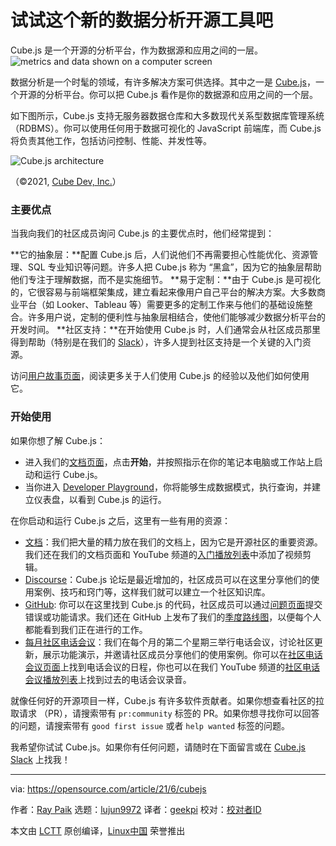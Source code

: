 [#]: subject: (Try this new open source tool for data analytics)
[#]: via: (https://opensource.com/article/21/6/cubejs)
[#]: author: (Ray Paik https://opensource.com/users/rpaik)
[#]: collector: (lujun9972)
[#]: translator: (geekpi)
[#]: reviewer: ( )
[#]: publisher: ( )
[#]: url: ( )

试试这个新的数据分析开源工具吧
======
Cube.js 是一个开源的分析平台，作为数据源和应用之间的一层。
![metrics and data shown on a computer screen][1]

数据分析是一个时髦的领域，有许多解决方案可供选择。其中之一是 [Cube.js][2]，一个开源的分析平台。你可以把 Cube.js 看作是你的数据源和应用之间的一个层。

如下图所示，Cube.js 支持无服务器数据仓库和大多数现代关系型数据库管理系统 （RDBMS）。你可以使用任何用于数据可视化的 JavaScript 前端库，而 Cube.js 将负责其他工作，包括访问控制、性能、并发性等。

![Cube.js architecture][3]

（©2021, [Cube Dev, Inc.][2]）

### 主要优点

当我向我们的社区成员询问 Cube.js 的主要优点时，他们经常提到：


  **它的抽象层：**配置 Cube.js 后，人们说他们不再需要担心性能优化、资源管理、SQL 专业知识等问题。许多人把 Cube.js 称为 “黑盒”，因为它的抽象层帮助他们专注于理解数据，而不是实施细节。
  **易于定制：**由于 Cube.js 是可视化的，它很容易与前端框架集成，建立看起来像用户自己平台的解决方案。大多数商业平台（如 Looker、Tableau 等）需要更多的定制工作来与他们的基础设施整合。许多用户说，定制的便利性与抽象层相结合，使他们能够减少数据分析平台的开发时间。
  **社区支持：**在开始使用 Cube.js 时，人们通常会从社区成员那里得到帮助（特别是在我们的 [Slack][4]），许多人提到社区支持是一个关键的入门资源。



访问[用户故事页面][5]，阅读更多关于人们使用 Cube.js 的经验以及他们如何使用它。

### 开始使用

如果你想了解 Cube.js：

  * 进入我们的[文档页面][6]，点击**开始**，并按照指示在你的笔记本电脑或工作站上启动和运行 Cube.js。
  * 当你进入 [Developer Playground][7]，你将能够生成数据模式，执行查询，并建立仪表盘，以看到 Cube.js 的运行。



在你启动和运行 Cube.js 之后，这里有一些有用的资源：

  * [文档][6]：我们把大量的精力放在我们的文档上，因为它是开源社区的重要资源。我们还在我们的文档页面和 YouTube 频道的[入门播放列表][8]中添加了视频剪辑。
  * [Discourse][9]：Cube.js 论坛是最近增加的，社区成员可以在这里分享他们的使用案例、技巧和窍门等，这样我们就可以建立一个社区知识库。
  * [GitHub][10]: 你可以在这里找到 Cube.js 的代码，社区成员可以通过[问题页面][11]提交错误或功能请求。我们还在 GitHub 上发布了我们的[季度路线图][12]，以便每个人都能看到我们正在进行的工作。
  * [每月社区电话会议][13]：我们在每个月的第二个星期三举行电话会议，讨论社区更新，展示功能演示，并邀请社区成员分享他们的使用案例。你可以在[社区电话会议页面][13]上找到电话会议的日程，你也可以在我们 YouTube 频道的[社区电话会议播放列表][14]上找到过去的电话会议录音。



就像任何好的开源项目一样，Cube.js 有许多软件贡献者。如果你想查看社区的拉取请求 （PR），请搜索带有 `pr:community` 标签的 PR。如果你想寻找你可以回答的问题，请搜索带有 `good first issue` 或者 `help wanted` 标签的问题。

我希望你试试 Cube.js。如果你有任何问题，请随时在下面留言或在 [Cube.js Slack][4] 上找我！

--------------------------------------------------------------------------------

via: https://opensource.com/article/21/6/cubejs

作者：[Ray Paik][a]
选题：[lujun9972][b]
译者：[geekpi](https://github.com/geekpi)
校对：[校对者ID](https://github.com/校对者ID)

本文由 [LCTT](https://github.com/LCTT/TranslateProject) 原创编译，[Linux中国](https://linux.cn/) 荣誉推出

[a]: https://opensource.com/users/rpaik
[b]: https://github.com/lujun9972
[1]: https://opensource.com/sites/default/files/styles/image-full-size/public/lead-images/metrics_data_dashboard_system_computer_analytics.png?itok=oxAeIEI- (metrics and data shown on a computer screen)
[2]: https://cube.dev/
[3]: https://opensource.com/sites/default/files/uploads/cubejs-architecture.png (Cube.js architecture)
[4]: https://slack.cube.dev/
[5]: https://cube.dev/blog/category/user-stories/
[6]: https://cube.dev/docs/
[7]: https://cube.dev/docs/dev-tools/dev-playground
[8]: https://www.youtube.com/playlist?list=PLtdXl_QTQjpaXhVEefh7JCIdtYURoyWo9
[9]: https://forum.cube.dev/
[10]: https://github.com/cube-js/cube.js
[11]: https://github.com/cube-js/cube.js/issues
[12]: https://github.com/cube-js/cube.js/projects
[13]: https://cube.dev/community-call/
[14]: https://www.youtube.com/playlist?list=PLtdXl_QTQjpb1dHZCM09qKTsgvgqjSvc9
